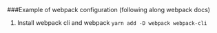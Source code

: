 ###Example of webpack configuration (following along webpack docs)

1. Install webpack cli and webpack
`yarn add -D webpack webpack-cli`
